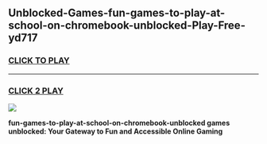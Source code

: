 
## Unblocked-Games-fun-games-to-play-at-school-on-chromebook-unblocked-Play-Free-yd717
<h3>
<a href="https://premium76.site?title=fun-games-to-play-at-school-on-chromebook-unblocked&ref=10A">CLICK TO PLAY</a></h3>
<hr>

<h3>
<a href="https://premium76.site?title=fun-games-to-play-at-school-on-chromebook-unblocked&ref=10A">CLICK 2 PLAY</a>
  
</h3>

<a href="https://premium76.site?title=fun-games-to-play-at-school-on-chromebook-unblocked&ref=10A"><img src="https://clearcache.store/games.png"></a>


**fun-games-to-play-at-school-on-chromebook-unblocked games unblocked: Your Gateway to Fun and Accessible Online Gaming**
